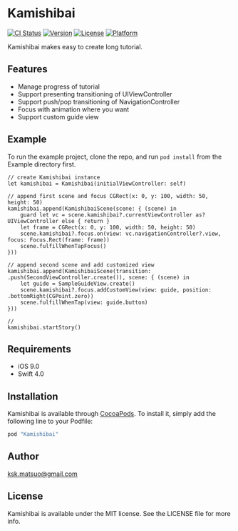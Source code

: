 # Kamishibai

[![CI Status](http://img.shields.io/travis/ksk.matsuo@gmail.com/Kamishibai.svg?style=flat)](https://travis-ci.org/ksk.matsuo@gmail.com/Kamishibai)
[![Version](https://img.shields.io/cocoapods/v/Kamishibai.svg?style=flat)](http://cocoapods.org/pods/Kamishibai)
[![License](https://img.shields.io/cocoapods/l/Kamishibai.svg?style=flat)](http://cocoapods.org/pods/Kamishibai)
[![Platform](https://img.shields.io/cocoapods/p/Kamishibai.svg?style=flat)](http://cocoapods.org/pods/Kamishibai)

Kamishibai makes easy to create long tutorial.

## Features
- Manage progress of tutorial
- Support presenting transitioning of UIViewController
- Support push/pop transitioning of NavigationController
- Focus with animation where you want
- Support custom guide view

## Example

To run the example project, clone the repo, and run `pod install` from the Example directory first.

```
// create Kamishibai instance
let kamishibai = Kamishibai(initialViewController: self)

// append first scene and focus CGRect(x: 0, y: 100, width: 50, height: 50)
kamishibai.append(KamishibaiScene(scene: { (scene) in
    guard let vc = scene.kamishibai?.currentViewController as? UIViewController else { return }
    let frame = CGRect(x: 0, y: 100, width: 50, height: 50)
    scene.kamishibai?.focus.on(view: vc.navigationController?.view, focus: Focus.Rect(frame: frame))
    scene.fulfillWhenTapFocus()
}))

// append second scene and add customized view
kamishibai.append(KamishibaiScene(transition: .push(SecondViewController.create()), scene: { (scene) in
    let guide = SampleGuideView.create()
    scene.kamishibai?.focus.addCustomView(view: guide, position: .bottomRight(CGPoint.zero))
    scene.fulfillWhenTap(view: guide.button)
}))

// 
kamishibai.startStory()
```

## Requirements
- iOS 9.0
- Swift 4.0

## Installation

Kamishibai is available through [CocoaPods](http://cocoapods.org). To install
it, simply add the following line to your Podfile:

```ruby
pod "Kamishibai"
```

## Author

ksk.matsuo@gmail.com

## License

Kamishibai is available under the MIT license. See the LICENSE file for more info.
